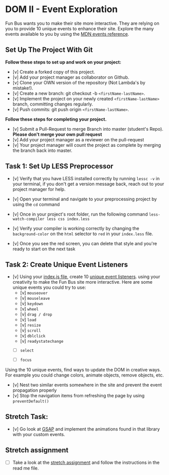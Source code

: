 # DOM II - Event Exploration

Fun Bus wants you to make their site more interactive. They are relying on you to provide 10 unique events to enhance their site. Explore the many events available to you by using the [MDN events reference](https://developer.mozilla.org/en-US/docs/Web/Events).

## Set Up The Project With Git

**Follow these steps to set up and work on your project:**

* [v] Create a forked copy of this project.
* [v] Add your project manager as collaborator on Github.
* [v] Clone your OWN version of the repository (Not Lambda's by mistake!).
* [v] Create a new branch: git checkout -b `<firstName-lastName>`.
* [v] Implement the project on your newly created `<firstName-lastName>` branch, committing changes regularly.
* [v] Push commits: git push origin `<firstName-lastName>`.

**Follow these steps for completing your project.**

* [v] Submit a Pull-Request to merge <firstName-lastName> Branch into master (student's  Repo). **Please don't merge your own pull request**
* [v] Add your project manager as a reviewer on the pull-request
* [v] Your project manager will count the project as complete by merging the branch back into master.

## Task 1: Set Up LESS Preprocessor

* [v] Verify that you have LESS installed correctly by running `lessc -v` in your terminal, if you don't get a version message back, reach out to your project manager for help.

* [v] Open your terminal and navigate to your preprocessing project by using the `cd` command

* [v] Once in your project's root folder, run the following command `less-watch-compiler less css index.less`

* [v] Verify your compiler is working correctly by changing the `background-color` on the `html` selector to `red` in your `index.less` file.

* [v] Once you see the red screen, you can delete that style and you're ready to start on the next task

## Task 2: Create Unique Event Listeners

* [v] Using your [index.js file](js/index.js), create 10 [unique event listeners](https://developer.mozilla.org/en-US/docs/Web/Events). using your creativity to make the Fun Bus site more interactive.  Here are some unique events you could try to use: 
	* [v] `mouseover`
	* [v] `mouseleave`
	* [v] `keydown`
	* [v] `wheel`
	* [v] `drag / drop`
	* [v] `load`
	* [v] `resize`
	* [v] `scroll`
	* [v] `dblclick`
	* [v] `readystatechange`
	* [ ] `select`
	* [ ] `focus`


Using the 10 unique events, find ways to update the DOM in creative ways. For example you could change colors, animate objects, remove objects, etc.

* [v] Nest two similar events somewhere in the site and prevent the event propagation properly
* [v] Stop the navigation items from refreshing the page by using `preventDefault()`

## Stretch Task:

* [v] Go look at [GSAP](https://greensock.com/) and implement the animations found in that library with your custom events.

## Stretch assignment

* [ ] Take a look at the [stretch assignment](stretch-assignment) and follow the instructions in the read me file.
